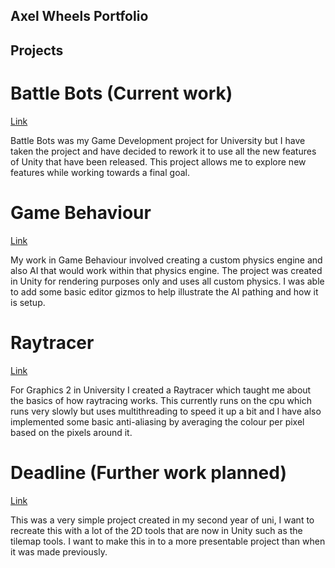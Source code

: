 ## Axel Wheels Portfolio

## Projects
# Battle Bots (Current work)
[Link](https://github.com/AxelWheels/BattleBots)

Battle Bots was my Game Development project for University but I have taken the project and have decided to rework it to use all the new features of Unity that have been released. This project allows me to explore new features while working towards a final goal.

# Game Behaviour
[Link](https://github.com/AxelWheels/GameBehaviour)

My work in Game Behaviour involved creating a custom physics engine and also AI that would work within that physics engine. The project was created in Unity for rendering purposes only and uses all custom physics. I was able to add some basic editor gizmos to help illustrate the AI pathing and how it is setup.

# Raytracer
[Link](https://github.com/AxelWheels/Raytracer)

For Graphics 2 in University I created a Raytracer which taught me about the basics of how raytracing works. This currently runs on the cpu which runs very slowly but uses multithreading to speed it up a bit and I have also implemented some basic anti-aliasing by averaging the colour per pixel based on the pixels around it.

# Deadline (Further work planned)
[Link](https://github.com/AxelWheels/Deadline)

This was a very simple project created in my second year of uni, I want to recreate this with a lot of the 2D tools that are now in Unity such as the tilemap tools. I want to make this in to a more presentable project than when it was made previously.
